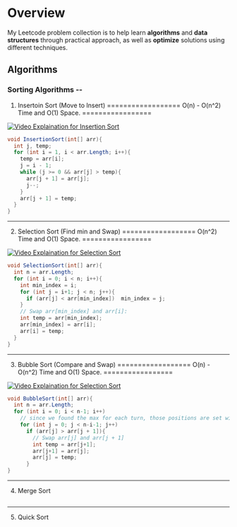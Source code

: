 # Overview
My Leetcode problem collection is to help learn **algorithms** and **data structures** through practical approach, as well as **optimize** solutions using different techniques.

## Algorithms

### Sorting Algorithms --
1. Insertoin Sort (Move to Insert)  ================== O(n) - O(n^2) Time and O(1) Space. =================

[![Video Explaination for Insertion Sort](http://img.youtube.com/vi/OGzPmgsI-pQ/0.jpg)](http://www.youtube.com/watch?v=OGzPmgsI-pQ)
```cs
void InsertionSort(int[] arr){
  int j, temp;
  for (int i = 1, i < arr.Length; i++){
    temp = arr[i];
    j = i - 1;
    while (j >= 0 && arr[j] > temp){
      arr[j + 1] = arr[j];
      j--;
    }
    arr[j + 1] = temp;
  }
}
```
***
2. Selection Sort (Find min and Swap) ================== O(n^2) Time and O(1) Space. =================

[![Video Explaination for Selection Sort](http://img.youtube.com/vi/xWBP4lzkoyM/0.jpg)](http://www.youtube.com/watch?v=xWBP4lzkoyM)
```cs
void SelectionSort(int[] arr){
  int n = arr.Length;
  for (int i = 0; i < n; i++){
    int min_index = i;
    for (int j = i+1; j < n; j++){
      if (arr[j] < arr[min_index])  min_index = j;
    }
    // Swap arr[min_index] and arr[i]:
    int temp = arr[min_index];
    arr[min_index] = arr[i];
    arr[i] = temp;
  }
}
```
***
3. Bubble Sort (Compare and Swap)  ================== O(n) - O(n^2) Time and O(1) Space. =================

[![Video Explaination for Selection Sort](http://img.youtube.com/vi/nmhjrI-aW5o/0.jpg)](http://www.youtube.com/watch?v=nmhjrI-aW5o)
```cs
void BubbleSort(int[] arr){
  int n = arr.Length;
  for (int i = 0; i < n-1; i++)
    // since we found the max for each turn, those positions are set without further consideration
    for (int j = 0; j < n-i-1; j++)
      if (arr[j] > arr[j + 1]){
        // Swap arr[j] and arr[j + 1]
        int temp = arr[j+1];
        arr[j+1] = arr[j];
        arr[j] = temp;
      }
}
```
***
4. Merge Sort
```cs

```
***
5. Quick Sort
```cs

```
